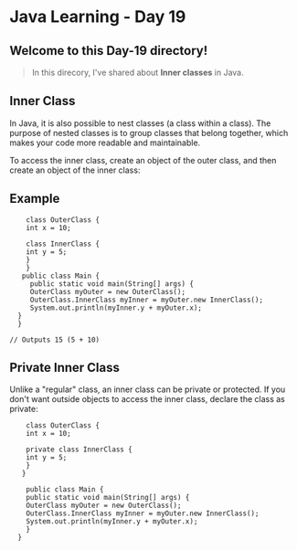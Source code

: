 # Java Learning - Day 19

## Welcome to this Day-19 directory!

>  In this direcory, I've shared about **Inner classes** in Java.

## Inner Class

In Java, it is also possible to nest classes (a class within a class). The purpose of nested classes is to group classes that belong together, which makes your code more readable and maintainable.

To access the inner class, create an object of the outer class, and then create an object of the inner class:

## Example
 

        class OuterClass {
        int x = 10;

        class InnerClass {
        int y = 5;
        }
        }
       public class Main {
         public static void main(String[] args) {
         OuterClass myOuter = new OuterClass();
         OuterClass.InnerClass myInner = myOuter.new InnerClass();
         System.out.println(myInner.y + myOuter.x);
      }
      }

    // Outputs 15 (5 + 10)


## Private Inner Class

Unlike a "regular" class, an inner class can be private or protected. If you don't want outside objects to access the inner class, declare the class as private:

        class OuterClass {
        int x = 10;

        private class InnerClass {
        int y = 5;
        }
       }

        public class Main {
        public static void main(String[] args) {
        OuterClass myOuter = new OuterClass();
        OuterClass.InnerClass myInner = myOuter.new InnerClass();
        System.out.println(myInner.y + myOuter.x);
        }
      }